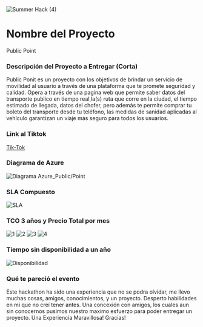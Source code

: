 ![Summer Hack (4)](https://user-images.githubusercontent.com/9124597/127756851-c8627116-f177-4198-966d-9003016d2060.png)

# Nombre del Proyecto

Public Point

### Descripción del Proyecto a Entregar (Corta)
Public Ponit es un proyecto con los objetivos de brindar un servicio de movilidad al usuario a través de una plataforma que te promete seguridad y calidad. 
Opera a través de una pagina web que permite saber datos del transporte publico en tiempo real,la(s) ruta que corre en la ciudad, el tiempo estimado de llegada, datos del chofer, pero además te permite comprar tu boleto del transporte desde tu teléfono, las medidas de sanidad aplicadas al vehículo garantizan  un viaje más seguro para todos los usuarios.

### Link al Tiktok

 [Tik-Tok](https://www.tiktok.com/@gerordu/video/6991494601240513798?lang=en&is_copy_url=0&is_from_webapp=v1&sender_device=pc&sender_web_id=6983426965290665477)

### Diagrama de Azure
![Diagrama Azure_Public/Point](https://user-images.githubusercontent.com/78748215/127773867-2404326e-774f-4926-938c-822d647f312d.jpg)


### SLA Compuesto
![SLA](https://user-images.githubusercontent.com/78748215/127776455-0dde1193-b654-4b5b-b31e-31575254c94e.png)


### TCO 3 años y Precio Total por mes

![1](https://user-images.githubusercontent.com/78748215/127776479-ab6e85b9-442c-4c6e-b1ef-8b2c3f65829b.png)
![2](https://user-images.githubusercontent.com/78748215/127776484-10b24802-d112-4478-a26e-564207e44f2d.png)
![3](https://user-images.githubusercontent.com/78748215/127776494-c54204d3-f875-4fea-a9c8-8e75b7386114.png)
![4](https://user-images.githubusercontent.com/78748215/127776503-ed3cc270-6c51-4bf7-98dc-f88386b9050b.png)

### Tiempo sin disponibilidad a un año
![Disponibilidad](https://user-images.githubusercontent.com/78748215/127776730-4d4d80c2-8468-4a8e-9bab-257c9e04fc3a.png)


### Qué te pareció el evento
Este hackathon ha sido una experiencia que no se podra olvidar, me llevo muchas cosas, amigos, conocimientos, y un proyecto. 
Desperto habilidades en mi que no creí tener antes.
Una concexión con amigos, los cuales aun sin conocernos pusimos nuestro maximo esfuerzo para poder entregar un proyecto.
Una Experiencia Maravillosa! Gracias!
